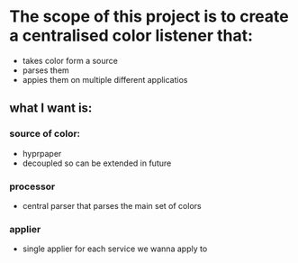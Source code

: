 # The scope of this project is to create a centralised color listener that: 
- takes color form a source
- parses them 
- appies them on multiple different applicatios
  
## what I want is:
### source of color:
- hyprpaper
- decoupled so can be extended in future

### processor
- central parser that parses the main set of colors
  
### applier
- single applier for each service we wanna apply to